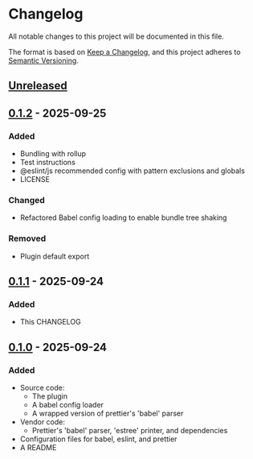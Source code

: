 # Changelog

All notable changes to this project will be documented in this file.

The format is based on [Keep a Changelog](https://keepachangelog.com/en/1.1.0/),
and this project adheres to [Semantic Versioning](https://semver.org/spec/v2.0.0.html).

## [Unreleased]

## [0.1.2] - 2025-09-25

### Added

- Bundling with rollup
- Test instructions
- @eslint/js recommended config with pattern exclusions and globals
- LICENSE

### Changed

- Refactored Babel config loading to enable bundle tree shaking

### Removed

- Plugin default export

## [0.1.1] - 2025-09-24

### Added

- This CHANGELOG

## [0.1.0] - 2025-09-24

### Added

- Source code:
  - The plugin
  - A babel config loader
  - A wrapped version of prettier's 'babel' parser
- Vendor code:
  - Prettier's 'babel' parser, 'estree' printer, and dependencies
- Configuration files for babel, eslint, and prettier
- A README

[unreleased]: https://github.com/rich-27/prettier-plugin-js-hack-pipes-wrapper/compare/v0.1.2...HEAD
[0.1.2]: https://github.com/rich-27/prettier-plugin-js-hack-pipes-wrapper/compare/v0.1.1...v0.1.2
[0.1.1]: https://github.com/rich-27/prettier-plugin-js-hack-pipes-wrapper/compare/v0.1.0...v0.1.1
[0.1.0]: https://github.com/rich-27/prettier-plugin-js-hack-pipes-wrapper/releases/tag/v0.1.0
